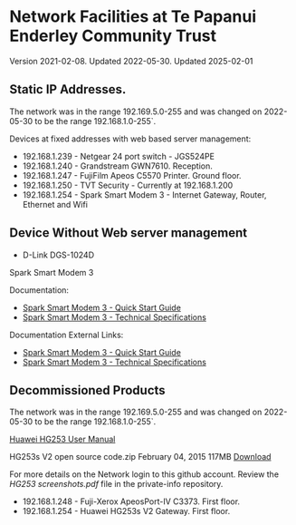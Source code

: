 # Network Facilities at Te Papanui Enderley Community Trust

Version 2021-02-08. Updated 2022-05-30. Updated 2025-02-01

## Static IP Addresses.

The network was in the range 192.169.5.0-255 and was changed on 2022-05-30 to be the range 192.168.1.0-255`.

Devices at fixed addresses with web based server management:

* 192.168.1.239 - Netgear 24 port switch - JGS524PE
* 192.168.1.240 - Grandstream GWN7610. Reception.
* 192.168.1.247 - FujiFilm Apeos C5570 Printer. Ground floor.
* 192.168.1.250 - TVT Security - Currently at 192.168.1.200
* 192.168.1.254 - Spark Smart Modem 3 - Internet Gateway, Router, Ethernet and Wifi

## Device Without Web server management

* D-Link DGS-1024D

Spark Smart Modem 3

Documentation:

* [Spark Smart Modem 3 - Quick Start Guide](Spark%20Smart%20Modem%203.pdf)
* [Spark Smart Modem 3 - Technical Specifications](Spark%20Smart%20Modem3%20Technical%20Specs.pdf)

Documentation External Links:

* [Spark Smart Modem 3 - Quick Start Guide](https://www.spark.co.nz/content/dam/telecomcms/modems/Spark%20Smart%20Modem%203.pdf)
* [Spark Smart Modem 3 - Technical Specifications](https://www.spark.co.nz/online/shop/broadband/spark-smart-modems#tabgallery-1)


## Decommissioned Products

The network was in the range 192.169.5.0-255 and was changed on 2022-05-30 to be the range 192.168.1.0-255`.

[Huawei HG253 User Manual](https://www.manualslib.com/manual/1195405/Huawei-Hg253s.html#manual)

HG253s V2 open source code.zip February 04, 2015 117MB [Download](https://consumer-tkb.huawei.com/weknow/servlet/download/public?contextNo=S1600345805)

For more details on the Network login to this github account. Review the *HG253 screenshots.pdf* file in the private-info repository.


* 192.168.1.248 - Fuji-Xerox ApeosPort-IV C3373. First floor.
* 192.168.1.254 - Huawei HG253s V2 Gateway. First floor.

